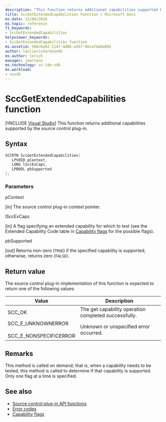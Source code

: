 ```yaml
---
description: "This function returns additional capabilities supported by the source control plug-in."
title: SccGetExtendedCapabilities Function | Microsoft Docs
ms.date: 11/04/2016
ms.topic: reference
f1_keywords:
- SccGetExtendedCapabilities
helpviewer_keywords:
- SccGetExtendedCapabilities function
ms.assetid: 588c6a92-2147-4d8b-a357-96ca7da0a092
author: leslierichardson95
ms.author: lerich
manager: jmartens
ms.technology: vs-ide-sdk
ms.workload:
- vssdk
---
```

# SccGetExtendedCapabilities function

 [!INCLUDE [Visual Studio](~/includes/applies-to-version/vs-not-mac.md)]
This function returns additional capabilities supported by the source control plug-in.

## Syntax

```cpp
SCCRTN SccGetExtendedCapabilities(
   LPVOID pContext,
   LONG lSccExCaps,
   LPBOOL pbSupported
);
```

### Parameters
 pContext

[in] The source control plug-in context pointer.

 lSccExCaps

[in] A flag specifying an extended capability for which to test (see the Extended Capability Code table in [Capability flags](../extensibility/capability-flags.md) for the possible flags).

 pbSupported

[out] Returns non-zero (`TRUE`) if the specified capability is supported; otherwise, returns zero (`FALSE`).

## Return value
 The source control plug-in implementation of this function is expected to return one of the following values:

|Value|Description|
|-----------|-----------------|
|SCC_OK|The get capability operation completed successfully.|
|SCC_E_UNKNOWNERROR<br /><br /> SCC_E_NONSPECIFICERROR|Unknown or unspecified error occurred.|

## Remarks
 This method is called on demand; that is, when a capability needs to be tested, this method is called to determine if that capability is supported. Only one flag at a time is specified.

## See also
- [Source control plug-in API functions](../extensibility/source-control-plug-in-api-functions.md)
- [Error codes](../extensibility/error-codes.md)
- [Capability flags](../extensibility/capability-flags.md)
